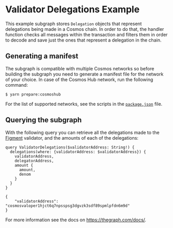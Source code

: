 # Validator Delegations Example

This example subgraph stores `Delegation` objects that represent delegations being made in a Cosmos
chain. In order to do that, the handler function checks all messages within the transaction and
filters them in order to decode and save just the ones that represent a delegation in the chain.

## Generating a manifest

The subgraph is compatible with multiple Cosmos networks so before building the subgraph you need to
generate a manifest file for the network of your choice. In case of the Cosmos Hub network, run the
following command:

```shell
$ yarn prepare:cosmoshub
```

For the list of supported networks, see the scripts in the [`package.json`](package.json) file.

## Querying the subgraph

With the following query you can retrieve all the delegations made to the
[Figment](https://atomscan.com/validators/cosmosvaloper1hjct6q7npsspsg3dgvzk3sdf89spmlpfdn6m9d)
validator, and the amounts of each of the delegations:

```
query ValidatorDelegations($validatorAddress: String!) {
  delegations(where: {validatorAddress: $validatorAddress}) {
    validatorAddress,
    delegatorAddress,
    amount {
      amount,
      denom
    }
  }
}
```

```
{
    "validatorAddress": "cosmosvaloper1hjct6q7npsspsg3dgvzk3sdf89spmlpfdn6m9d"
}
```

For more information see the docs on https://thegraph.com/docs/.
